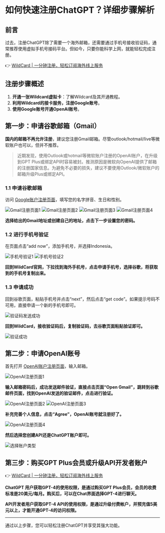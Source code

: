 # 如何快速注册ChatGPT？详细步骤解析

## 前言
过去，注册ChatGPT除了需要一个海外邮箱，还需要通过手机号接收验证码，通常推荐使用虚拟手机号接码平台。但如今，只要你能科学上网，就能轻松完成注册。

👉 [WildCard | 一分钟注册，轻松订阅海外线上服务](https://bbtdd.com/WildCard)

## 注册步骤概述
1. **开通一张Wildcard虚拟卡**：了解Wildcard及其开通教程。
2. **利用Wildcard的接卡服务，注册Google账号**。
3. **使用Google账号开通OpenAI账号**。

## 第一步：申请谷歌邮箱（Gmail）

**国内的邮箱不再允许注册**，建议您注册Gmail邮箱。尽管outlook/hotmail/live等微软账户也可以，但并不推荐。

> 近期发现，使用Outlook或hotmail等微软账户注册的OpenAI账户，在升级到GPT Plus或绑定API时容易被封。推测原因是微软向OpenAI提供了邮箱的注册国家信息。为避免不必要的损失，建议不要使用Outlook/微软账户的邮箱升级Plus或绑定API。

### 1.1 申请谷歌邮箱
访问 [Google账户注册页面](https://accounts.google.com/lifecycle/steps/signup/name?continue=https://myaccount.google.com/u/1/phone?ph=ANAK0cnZgLJ2dgyWHj_DrrwTWP-e_S8jsl253enPx1jSaQl9J7v-IEfIJ9a16SJJJd6R&pli=1&rapt=AEjHL4NIEnkq9ZHG80IDlRs7g2jwqxdoww34kDLrYMJNuHGgwn5h02YSuiDpZThFGgr28r7xERBG4DVQEolXxgrtobNw8Vf1ZPlmhNfXXBVMb3ewjIfuWAc&ddm=0&dsh=S84820637:1710757607121671&ec=GAlAwAE&flowEntry=SignUp&flowName=GlifWebSignIn&hl=zh_CN&service=accountsettings&theme=glif&TL=AEzbmxyWtIZSW5UiBDOAJZDo-SdrGlSAn9j5t87iUkbfjWHxp3_bnPKH9Y4fAYWY)，填写您的名字拼音、生日和性别。

![Gmail注册页面1](https://bbtdd.com/img/77739416866888.webp)
![Gmail注册页面2](https://bbtdd.com/img/137644481661168.webp)
![Gmail注册页面3](https://bbtdd.com/img/892125526.webp)
![Gmail注册页面4](https://bbtdd.com/img/08682053.webp)

**选择给出的Gmail地址或创建自己的地址，点击下一步设置您的密码。**

### 1.2 进行手机号验证
在页面点击“add now”，添加手机号，并选择Indonesia。

![手机号验证1](https://bbtdd.com/img/54614826490765.webp)
![手机号验证2](https://bbtdd.com/img/5594663750.webp)

**回到WildCard官网，下拉找到海外手机号，点击申请手机号，选择谷歌，将获取到的手机号复制出来。**

### 1.3 申请成功
回到谷歌页面，粘贴手机号并点击“next”，然后点击“get code”。如果提示号码不可用，直接申请一个新的手机号即可。

![验证码发送成功](https://bbtdd.com/img/389698103.webp)

**回到WildCard，接收验证码后，复制验证码，去谷歌页面粘贴验证即可。**

![验证成功](https://bbtdd.com/img/507666273250730.webp)

## 第二步：申请OpenAI账号
首先打开 [OpenAI账户注册页面](https://platform.openai.com/signup)，输入邮箱。

![OpenAI注册页面1](https://bbtdd.com/img/90390657945551.webp)

**输入邮箱密码后，成功发送邮件验证，直接点击页面“Open Gmail”，跳转到谷歌邮件页面，找到OpenAI发送的验证邮件，点击进行验证。**

![OpenAI注册页面2](https://bbtdd.com/img/91765987.webp)
![OpenAI注册页面3](https://bbtdd.com/img/993801635.webp)

**补充完善个人信息，点击“Agree”，OpenAI账号就注册好了。**

![OpenAI注册页面4](https://bbtdd.com/img/979465682.webp)

**然后选择您创建API还是ChatGPT账户即可。**

![选择账户类型](https://bbtdd.com/img/33229788.webp)

## 第三步：购买GPT Plus会员或升级API开发者账户

👉 [WildCard | 一分钟注册，轻松订阅海外线上服务](https://bbtdd.com/WildCard)

**ChatGPT 用户获取GPT-4的使用权限，是通过购买GPT Plus会员，会员的收费标准是20美元/每月。购买后，可以在Chat界面选择GPT-4进行聊天。**

**API开发者用户获取GPT-4 API的使用权限，是通过升级付费帐户，并预充值5美元以上，才能开通GPT-4的访问权限。**

---

通过以上步骤，您可以轻松注册ChatGPT并享受其强大功能。